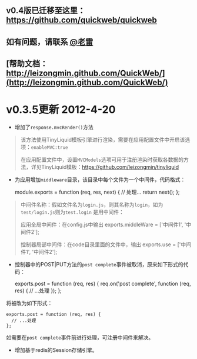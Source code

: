 ## v0.4版已迁移至这里：https://github.com/quickweb/quickweb

## 如有问题，请联系 [@老雷](http://weibo.com/ucdok)









## [帮助文档：http://leizongmin.github.com/QuickWeb/](http://leizongmin.github.com/QuickWeb/)



v0.3.5更新  2012-4-20
===================

*  增加了`response.mvcRender()`方法
>  该方法使用TinyLiquid模板引擎进行渲染，需要在应用配置文件中开启该选项：`enableMVC:true`
> 
>  在应用配置文件中，设置`MVCModels`选项可用于注册渲染时获取各数据的方法，详见TinyLiquid模板：https://github.com/leizongmin/tinyliquid

*  为应用增加`middleware`目录，该目录中每个文件为一个中间件，代码格式：

    module.exports = function (req, res, next) {
      // 处理...
      return next();
    };
    
>  中间件名称：假如文件名为`login.js`，则其名称为`login`，如为`test/login.js`则为`test.login`
>  是用中间件：
>
>    应用全局中间件：在config.js中输出 exports.middleWare = ['中间件1', '中间件2'];
>
>    控制器局部中间件：在code目录里面的文件中，输出 exports.use = ['中间件1', '中间件2'];

*  控制器中的POST|PUT方法的`post complete`事件被取消，原来如下形式的代码：

    exports.post = function (req, res) {
      req.on('post complete', function (req, res) {
        // ...处理
      });
    };
    
  将被改为如下形式：
   
    exports.post = function (req, res) {
      // ...处理
    };
    
  如需要在`post complete`事件前进行处理，可注册中间件来解决。
  
*  增加基于redis的Session存储引擎。

